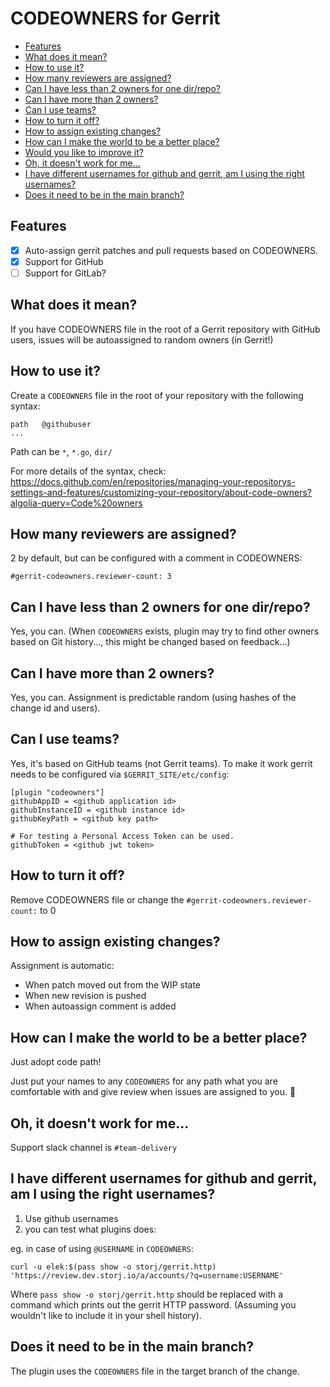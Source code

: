 # CODEOWNERS for Gerrit

- [Features](#features)
- [What does it mean?](#what-does-it-mean-)
- [How to use it?](#how-to-use-it-)
- [How many reviewers are assigned?](#how-many-reviewers-are-assigned-)
- [Can I have less than 2 owners for one dir/repo?](#can-i-have-less-than-2-owners-for-one-dir-repo-)
- [Can I have more than 2 owners?](#can-i-have-more-than-2-owners-)
- [Can I use teams?](#can-i-use-teams-)
- [How to turn it off?](#how-to-turn-it-off-)
- [How to assign existing changes?](#how-to-assign-existing-changes-)
- [How can I make the world to be a better place?](#how-can-i-make-the-world-to-be-a-better-place-)
- [Would you like to improve it?](#would-you-like-to-improve-it-)
- [Oh, it doesn't work for me...](#oh--it-doesn-t-work-for-me)
- [I have different usernames for github and gerrit, am I using the right usernames?](#i-have-different-usernames-for-github-and-gerrit--am-i-using-the-right-usernames-)
- [Does it need to be in the main branch?](#does-it-need-to-be-in-the-main-branch-)

## Features

- [x] Auto-assign gerrit patches and pull requests based on CODEOWNERS.
- [x] Support for GitHub
- [ ] Support for GitLab?

## What does it mean?

If you have CODEOWNERS file in the root of a Gerrit repository with GitHub users, issues will be autoassigned to random owners (in Gerrit!)

## How to use it?

Create a `CODEOWNERS` file in the root of your repository with the following syntax:
```
path   @githubuser
...
```

Path can be `*`, `*.go`, `dir/`

For more details of the syntax, check:
https://docs.github.com/en/repositories/managing-your-repositorys-settings-and-features/customizing-your-repository/about-code-owners?algolia-query=Code%20owners

## How many reviewers are assigned?

2 by default, but can be configured with a comment in CODEOWNERS:

```
#gerrit-codeowners.reviewer-count: 3
```

## Can I have less than 2 owners for one dir/repo?

Yes, you can. (When `CODEOWNERS` exists, plugin may try to find other owners based on Git history..., this might be changed based on feedback...)

## Can I have more than 2 owners?

Yes, you can. Assignment is predictable random (using hashes of the change id and users).

## Can I use teams?

Yes, it's based on GitHub teams (not Gerrit teams).
To make it work gerrit needs to be configured via `$GERRIT_SITE/etc/config`:

```
[plugin "codeowners"]
githubAppID = <github application id>
githubInstanceID = <github instance id>
githubKeyPath = <github key path>

# For testing a Personal Access Token can be used.
githubToken = <github jwt token>
```

## How to turn it off?

Remove CODEOWNERS file or change the `#gerrit-codeowners.reviewer-count:` to 0

## How to assign existing changes?

Assignment is automatic:

* When patch moved out from the WIP state
* When new revision is pushed
* When autoassign comment is added

## How can I make the world to be a better place?

Just adopt code path!

Just put your names to any `CODEOWNERS` for any path what you are comfortable with and give review when issues are assigned to you. :pray:

## Oh, it doesn't work for me...

Support slack channel is `#team-delivery`

## I have different usernames for github and gerrit, am I using the right usernames?

1. Use github usernames
2. you can test what plugins does:

eg. in case of using `@USERNAME` in `CODEOWNERS`:
```
curl -u elek:$(pass show -o storj/gerrit.http) 'https://review.dev.storj.io/a/accounts/?q=username:USERNAME' 
```
Where `pass show -o storj/gerrit.http` should be replaced with a command which prints out the gerrit HTTP password. (Assuming you wouldn't like to include it in your shell history).

## Does it need to be in the main branch?

The plugin uses the `CODEOWNERS` file in the target branch of the change.
